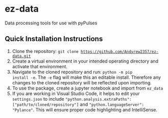 # ez-data
Data processing tools for use with pyPulses

## Quick Installation Instructions
1. Clone the repository: <code>git clone https://github.com/Andyrew2357/ez-data.git</code>
2. Create a virtual environment in your intended operating directory and activate that environment.
3. Navigate to the cloned repository and run: <code>python -m pip install -e</code>. The <code>-e</code> flag will make this an editable install. Therefore any changes to the cloned repository will be reflected upon importing.
4. To use the package, create a jupyter notebook and import from <code>ez_data</code>
5. If you are working in Visual Studio Code, it helps to edit your <code>settings.json</code> to include <code>"python.analysis.extraPaths": ["path/to/cloned/repository"]</code> and <code>"python.languageServer": "Pylance"</code>. This will ensure proper code highlighting and IntelliSense.
